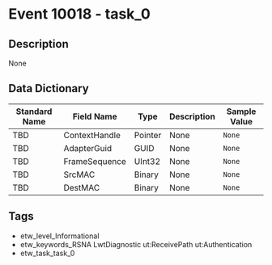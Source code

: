 # Event 10018 - task_0

## Description
None

## Data Dictionary
|Standard Name|Field Name|Type|Description|Sample Value|
|---|---|---|---|---|
|TBD|ContextHandle|Pointer|None|`None`|
|TBD|AdapterGuid|GUID|None|`None`|
|TBD|FrameSequence|UInt32|None|`None`|
|TBD|SrcMAC|Binary|None|`None`|
|TBD|DestMAC|Binary|None|`None`|

## Tags
* etw_level_Informational
* etw_keywords_RSNA LwtDiagnostic ut:ReceivePath ut:Authentication
* etw_task_task_0